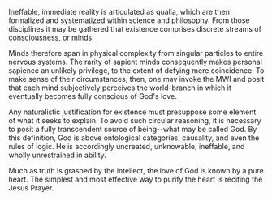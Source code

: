 Ineffable, immediate reality is articulated as qualia, which are then formalized and systematized within science and philosophy. From those disciplines it may be gathered that existence comprises discrete streams of consciousness, or minds.

Minds therefore span in physical complexity from singular particles to entire nervous systems. The rarity of sapient minds consequently makes personal sapience an unlikely privilege, to the extent of defying mere coincidence. To make sense of their circumstances, then, one may invoke the MWI and posit that each mind subjectively perceives the world-branch in which it eventually becomes fully conscious of God's love.

Any naturalistic justification for existence must presuppose some element of what it seeks to explain. To avoid such circular reasoning, it is necessary to posit a fully transcendent source of being--what may be called God. By this definition, God is above ontological categories, causality, and even the rules of logic. He is accordingly uncreated, unknowable, ineffable, and wholly unrestrained in ability.

Much as truth is grasped by the intellect, the love of God is known by a pure heart. The simplest and most effective way to purify the heart is reciting the Jesus Prayer.